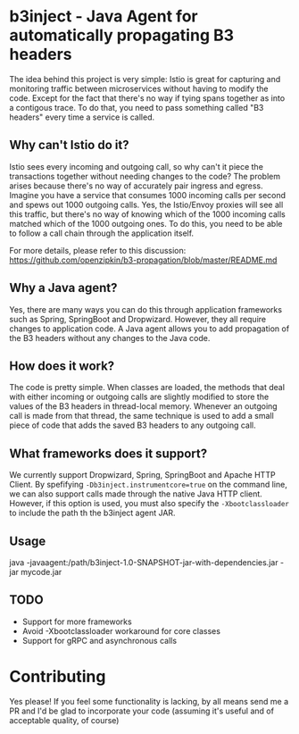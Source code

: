 # b3inject - Java Agent for automatically propagating B3 headers
The idea behind this project is very simple: Istio is great for capturing and monitoring traffic between microservices without having to modify the code. Except for the fact that there's no way if tying spans together as into a contigous trace. To do that, you need to pass something called "B3 headers" every time a service is called. 

## Why can't Istio do it?
Istio sees every incoming and outgoing call, so why can't it piece the transactions together without needing changes to the code? The problem arises because there's no way of accurately pair ingress and egress. Imagine you have a service that consumes 1000 incoming calls per second and spews out 1000 outgoing calls. Yes, the Istio/Envoy proxies will see all this traffic, but there's no way of knowing which of the 1000 incoming calls matched which of the 1000 outgoing ones. To do this, you need to be able to follow a call chain through the application itself.

For more details, please refer to this discussion: https://github.com/openzipkin/b3-propagation/blob/master/README.md

## Why a Java agent?
Yes, there are many ways you can do this through application frameworks such as Spring, SpringBoot and Dropwizard. However, they all require changes to application code. A Java agent allows you to add propagation of the B3 headers without any changes to the Java code.

## How does it work?
The code is pretty simple. When classes are loaded, the methods that deal with either incoming or outgoing calls are slightly modified to store the values of the B3 headers in thread-local memory. Whenever an outgoing call is made from that thread, the same technique is used to add a small piece of code that adds the saved B3 headers to any outgoing call.

## What frameworks does it support?
We currently support Dropwizard, Spring, SpringBoot and Apache HTTP Client. By spefifying ```-Db3inject.instrumentcore=true``` on the command line, we can also support calls made through the native Java HTTP client. However, if this option is used, you must also specify the ```-Xbootclassloader``` to include the path th the b3inject agent JAR.

## Usage
java -javaagent:/path/b3inject-1.0-SNAPSHOT-jar-with-dependencies.jar -jar mycode.jar

## TODO
* Support for more frameworks
* Avoid -Xbootclassloader workaround for core classes
* Support for gRPC and asynchronous calls

# Contributing
Yes please! If you feel some functionality is lacking, by all means send me a PR and I'd be glad to incorporate your code (assuming it's useful and of acceptable quality, of course)
